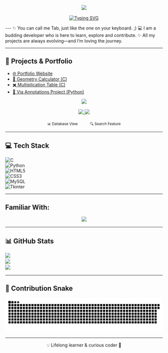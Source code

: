 <p align="center">
  <img src="https://capsule-render.vercel.app/api?type=waving&color=gradient&height=200&section=header&text=Hello%20GitHubers%20👩‍💻&fontSize=40&animation=fadeIn" />
</p>

<p align="center">
  <a href="https://git.io/typing-svg">
  <img src="https://readme-typing-svg.demolab.com/?font=Fira+Code&weight=700&size=24&pause=1000&color=F75C7E&width=435&lines=👋+Tabna+here!;Full-stack+enthusiast" alt="Typing SVG" />
  </a>
</p>
---
✨ You can call me Tab, just like the one on your keyboard. ;)
💻 I am a budding developer who is here to learn, explore and contribute. 
✨ All my projects are always evolving—and I’m loving the journey. 

---
## 🔭 Projects & Portfolio  
- [🌐 Portfolio Website](https://github.com/tabnash24/tabnash24.github.io)  
- [📐 Geometry Calculator (C)](https://github.com/tabnash24/geometry-calculator)  
- [✖️ Multiplication Table (C)](https://github.com/tabnash24/multiplication-table)  
- [🐍 Via Annotations Project (Python)](https://github.com/tabnash24/via-annotations-project)
  
<p align="center">
  <img src="https://capsule-render.vercel.app/api?type=rect&color=gradient&height=100&section=header&text=📇%20Contact%20Management%20App&fontSize=30&fontAlignY=55&animation=fadeIn" />
</p>

<p align="center">
  <a href="https://github.com/tabnash24/contact_management_app">
    <img src="https://github.com/tabnash24/contact_management_app/blob/main/assets/screenshots/db.png" width="250" />
  </a>
  <a href="https://github.com/tabnash24/contact_management_app">
    <img src="https://github.com/tabnash24/contact_management_app/blob/main/assets/screenshots/search.png" width="250" />
  </a>
</p>

<p align="center">
  <sub>📊 Database View</sub>&nbsp;&nbsp;&nbsp;&nbsp;&nbsp;&nbsp;&nbsp;&nbsp;&nbsp;&nbsp;<sub>🔍 Search Feature</sub>
</p>



---

## 💻 Tech Stack  
![C](https://img.shields.io/badge/C-00599C?style=for-the-badge&logo=c&logoColor=white)  
![Python](https://img.shields.io/badge/Python-3776AB?style=for-the-badge&logo=python&logoColor=white)  
![HTML5](https://img.shields.io/badge/HTML5-E34F26?style=for-the-badge&logo=html5&logoColor=white)  
![CSS3](https://img.shields.io/badge/CSS3-1572B6?style=for-the-badge&logo=css3&logoColor=white)  
![MySQL](https://img.shields.io/badge/MySQL-4479A1?style=for-the-badge&logo=mysql&logoColor=white)  
![Tkinter](https://img.shields.io/badge/Tkinter-FFCC00?style=for-the-badge&logo=python&logoColor=black)

---
##  Familiar With:
<p align="center">
<img src="https://skillicons.dev/icons?i=python,c,html,css,mysql,js,git,github,vscode,anaconda,linux,java,jupyter,androidstudio&theme=dark&perline=6)" />
</p>

---

## 📊 GitHub Stats  
![](https://github-readme-stats.vercel.app/api?username=tabnash24&show_icons=true&theme=radical)  
![](https://github-readme-streak-stats.herokuapp.com/?user=tabnash24&theme=highcontrast)  
![](https://github-profile-trophy.vercel.app/?username=tabnash24&theme=dracula)  

---

## 🐍 Contribution Snake  

<picture>
  <source media="(prefers-color-scheme: dark)" srcset="https://raw.githubusercontent.com/tabnash24/tabnash24/output/github-snake-dark.svg" />
  <source media="(prefers-color-scheme: light)" srcset="https://raw.githubusercontent.com/tabnash24/tabnash24/output/github-snake.svg" />
  <img alt="GitHub Contribution Snake" src="https://raw.githubusercontent.com/tabnash24/tabnash24/output/github-snake.svg" />
</picture>


---

<p align="center">💡 Lifelong learner & curious coder 🚀</p>
